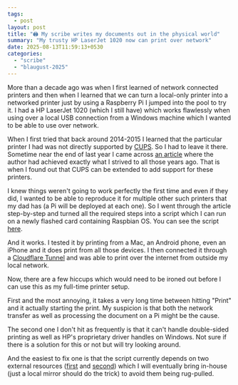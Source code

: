 ```yaml
---
tags:
  - post
layout: post
title: "🖨️ My scribe writes my documents out in the physical world"
summary: "My trusty HP LaserJet 1020 now can print over network"
date: 2025-08-13T11:59:13+0530
categories:
  - "scribe"
  - "blaugust-2025"
---
```


More than a decade ago was when I first learned of network connected printers and then when I learned that we can turn a local-only printer into a networked printer just by using a Raspberry Pi I jumped into the pool to try it. I had a HP LaserJet 1020 (which I still have) which works flawlessly when using over a local USB connection from a Windows machine which I wanted to be able to use over network.

When I first tried that back around 2014-2015 I learned that the particular printer I had was not directly supported by [CUPS](https://en.wikipedia.org/wiki/CUPS). So I had to leave it there. Sometime near the end of last year I came across [an article](https://tripad.medium.com/turning-my-old-printer-into-a-wireless-printer-with-a-raspberry-pi-1fb6d73e35a4) where the author had achieved exactly what I strived to all those years ago. That is when I found out that CUPS can be extended to add support for these printers.

I knew things weren't going to work perfectly the first time and even if they did, I wanted to be able to reproduce it for multiple other such printers that my dad has (a Pi will be deployed at each one). So I went through the article step-by-step and turned all the required steps into a script which I can run on a newly flashed card containing Raspbian OS. You can see the script [here](https://github.com/VarunBarad/scribe).

And it works. I tested it by printing from a Mac, an Android phone, even an iPhone and it does print from all those devices. I then connected it through a [Cloudflare Tunnel](https://developers.cloudflare.com/cloudflare-one/connections/connect-networks/) and was able to print over the internet from outside my local network.

Now, there are a few hiccups which would need to be ironed out before I can use this as my full-time printer setup.

First and the most annoying, it takes a very long time between hitting "Print" and it actually starting the print. My suspicion is that both the network transfer as well as processing the document on a Pi might be the cause.

The second one I don't hit as frequently is that it can't handle double-sided printing as well as HP's proprietary driver handles on Windows. Not sure if there is a solution for this or not but will try looking around.

And the easiest to fix one is that the script currently depends on two external resources ([first](https://github.com/koenkooi/foo2zjs) and [second](https://www.quirinux.org/printers/sihp1020.tar.gz)) which I will eventually bring in-house (just a local mirror should do the trick) to avoid them being rug-pulled.
